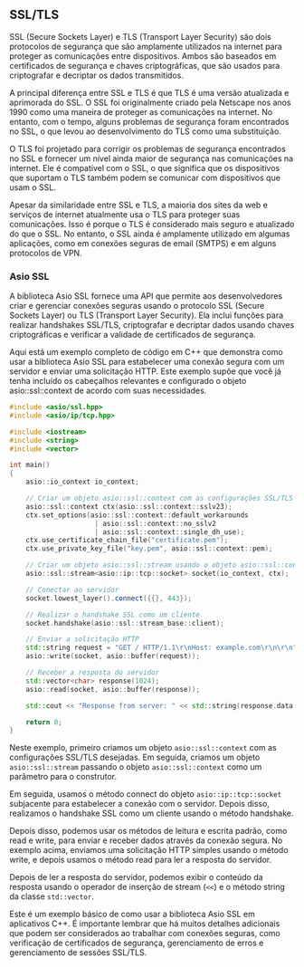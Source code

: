 ## SSL/TLS

SSL (Secure Sockets Layer) e TLS (Transport Layer Security) são dois protocolos de segurança que são amplamente utilizados na internet para proteger as comunicações entre dispositivos. Ambos são baseados em certificados de segurança e chaves criptográficas, que são usados ​​para criptografar e decriptar os dados transmitidos.

A principal diferença entre SSL e TLS é que TLS é uma versão atualizada e aprimorada do SSL. O SSL foi originalmente criado pela Netscape nos anos 1990 como uma maneira de proteger as comunicações na internet. No entanto, com o tempo, alguns problemas de segurança foram encontrados no SSL, o que levou ao desenvolvimento do TLS como uma substituição.

O TLS foi projetado para corrigir os problemas de segurança encontrados no SSL e fornecer um nível ainda maior de segurança nas comunicações na internet. Ele é compatível com o SSL, o que significa que os dispositivos que suportam o TLS também podem se comunicar com dispositivos que usam o SSL.

Apesar da similaridade entre SSL e TLS, a maioria dos sites da web e serviços de internet atualmente usa o TLS para proteger suas comunicações. Isso é porque o TLS é considerado mais seguro e atualizado do que o SSL. No entanto, o SSL ainda é amplamente utilizado em algumas aplicações, como em conexões seguras de email (SMTPS) e em alguns protocolos de VPN.


### Asio SSL

A biblioteca Asio SSL fornece uma API que permite aos desenvolvedores criar e gerenciar conexões seguras usando o protocolo SSL (Secure Sockets Layer) ou TLS (Transport Layer Security). Ela inclui funções para realizar handshakes SSL/TLS, criptografar e decriptar dados usando chaves criptográficas e verificar a validade de certificados de segurança.

Aqui está um exemplo completo de código em C++ que demonstra como usar a biblioteca Asio SSL para estabelecer uma conexão segura com um servidor e enviar uma solicitação HTTP. Este exemplo supõe que você já tenha incluído os cabeçalhos relevantes e configurado o objeto asio::ssl::context de acordo com suas necessidades.

```c++
#include <asio/ssl.hpp>
#include <asio/ip/tcp.hpp>

#include <iostream>
#include <string>
#include <vector>

int main()
{
    asio::io_context io_context;

    // Criar um objeto asio::ssl::context com as configurações SSL/TLS desejadas
    asio::ssl::context ctx(asio::ssl::context::sslv23);
    ctx.set_options(asio::ssl::context::default_workarounds
                     | asio::ssl::context::no_sslv2
                     | asio::ssl::context::single_dh_use);
    ctx.use_certificate_chain_file("certificate.pem");
    ctx.use_private_key_file("key.pem", asio::ssl::context::pem);

    // Criar um objeto asio::ssl::stream usando o objeto asio::ssl::context
    asio::ssl::stream<asio::ip::tcp::socket> socket(io_context, ctx);

    // Conectar ao servidor
    socket.lowest_layer().connect({{}, 443});

    // Realizar o handshake SSL como um cliente
    socket.handshake(asio::ssl::stream_base::client);

    // Enviar a solicitação HTTP
    std::string request = "GET / HTTP/1.1\r\nHost: example.com\r\n\r\n";
    asio::write(socket, asio::buffer(request));

    // Receber a resposta do servidor
    std::vector<char> response(1024);
    asio::read(socket, asio::buffer(response));

    std::cout << "Response from server: " << std::string(response.data(), response.size()) << std::endl;

    return 0;
}
```

Neste exemplo, primeiro criamos um objeto `asio::ssl::context` com as configurações SSL/TLS desejadas. Em seguida, criamos um objeto `asio::ssl::stream` passando o objeto `asio::ssl::context` como um parâmetro para o construtor.

Em seguida, usamos o método connect do objeto `asio::ip::tcp::socket` subjacente para estabelecer a conexão com o servidor. Depois disso, realizamos o handshake SSL como um cliente usando o método handshake.

Depois disso, podemos usar os métodos de leitura e escrita padrão, como read e write, para enviar e receber dados através da conexão segura. No exemplo acima, enviamos uma solicitação HTTP simples usando o método write, e depois usamos o método read para ler a resposta do servidor.

Depois de ler a resposta do servidor, podemos exibir o conteúdo da resposta usando o operador de inserção de stream (`<<`) e o método string da classe `std::vector`.

Este é um exemplo básico de como usar a biblioteca Asio SSL em aplicativos C++. É importante lembrar que há muitos detalhes adicionais que podem ser considerados ao trabalhar com conexões seguras, como verificação de certificados de segurança, gerenciamento de erros e gerenciamento de sessões SSL/TLS.
